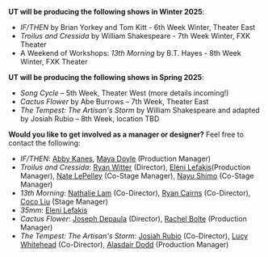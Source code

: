 **UT will be producing the following shows in Winter 2025**:
* *IF/THEN* by Brian Yorkey and Tom Kitt - 6th Week Winter, Theater East	
* *Troilus and Cressida* by William Shakespeare - 7th Week Winter, FXK Theater
* A Weekend of Workshops: *13th Morning* by B.T. Hayes - 8th Week Winter, FXK Theater 


**UT will be producing the following shows in Spring 2025**:

* *Song Cycle* – 5th Week, Theater West (more details incoming!)
* *Cactus Flower* by Abe Burrows – 7th Week, Theater East 
* *The Tempest: The Artisan's Storm* by William Shakespeare and adapted by Josiah Rubio – 8th Week, location TBD

**Would you like to get involved as a manager or designer?** Feel free to contact the following:

* *IF/THEN*: [Abby Kanes](mailto:akanes@uchicago.edu), [Maya Doyle](mailto:mayacdoyle@uchicago.edu) (Production Manager)
* *Troilus and Cressida*: [Ryan Witter](mailto:lydiaruthwitter@uchicago.edu) (Director), [Eleni Lefakis](mailto:elenilefakis@uchicago.edu)(Production Manager), [Nate LePelley](mailto:nlepelley@uchicago.edu) (Co-Stage Manager), [Nayu Shimo](mailto:nshimo@uchicago.edu) (Co-Stage Manager)
* *13th Morning*: [Nathalie Lam](mailto:lamn@uchicago.edu) (Co-Director), [Ryan Cairns](mailto:clcairns@uchicago.edu) (Co-Director), [Coco Liu](mailto:cocoliu@uchicago.edu) (Stage Manager)
* *35mm*: [Eleni Lefakis](mailto:elenilefakis@uchicago.edu)
* *Cactus Flower*: [Joseph Depaula](mailto:jdepaula@uchicago.edu) (Director), [Rachel Bolte](mailto:rachelbolte@uchicago.edu) (Production Manager)
* *The Tempest: The Artisan's Storm*: [Josiah Rubio](mailto:rubioj@uchicago.edu) (Co-Director), [Lucy Whitehead](mailto:lucyaza@uchicago.edu) (Co-Director), [Alasdair Dodd](mailto:alasdair@uchicago.edu) (Production Manager)